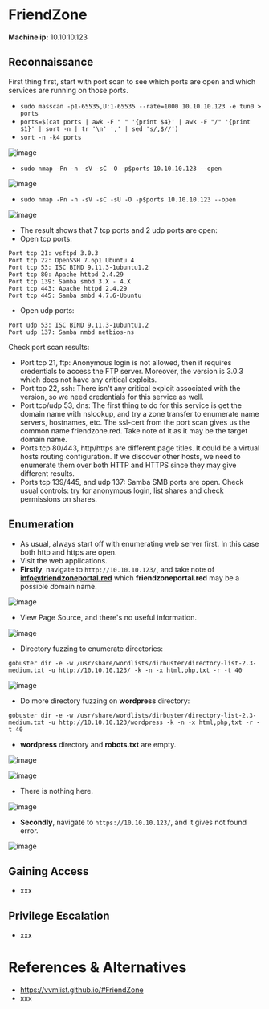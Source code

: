 # FriendZone

**Machine ip:** 10.10.10.123

## Reconnaissance
First thing first, start with port scan to see which ports are open and which services are running on those ports.
+ `sudo masscan -p1-65535,U:1-65535 --rate=1000 10.10.10.123 -e tun0 > ports`
+ `ports=$(cat ports | awk -F " " '{print $4}' | awk -F "/" '{print $1}' | sort -n | tr '\n' ',' | sed 's/,$//')`
+ `sort -n -k4 ports`

![image](https://github.com/h4md153v63n/CTFs/assets/5091265/42dc5726-6e75-4ad2-8f32-7f3359d98147)

+ `sudo nmap -Pn -n -sV -sC -O -p$ports 10.10.10.123 --open`

![image](https://github.com/h4md153v63n/CTFs/assets/5091265/a3d1b012-e398-4443-a368-0713c3a947f3)

+ `sudo nmap -Pn -n -sV -sC -sU -O -p$ports 10.10.10.123 --open`

![image](https://github.com/h4md153v63n/CTFs/assets/5091265/ef8b3771-9af0-4ec8-a2e5-53372526c791)

+ The result shows that 7 tcp ports and 2 udp ports are open:
+ Open tcp ports:
```
Port tcp 21: vsftpd 3.0.3
Port tcp 22: OpenSSH 7.6p1 Ubuntu 4
Port tcp 53: ISC BIND 9.11.3-1ubuntu1.2
Port tcp 80: Apache httpd 2.4.29
Port tcp 139: Samba smbd 3.X - 4.X
Port tcp 443: Apache httpd 2.4.29
Port tcp 445: Samba smbd 4.7.6-Ubuntu
```
+ Open udp ports:
```
Port udp 53: ISC BIND 9.11.3-1ubuntu1.2
Port udp 137: Samba nmbd netbios-ns
```

Check port scan results:
+ Port tcp 21, ftp: Anonymous login is not allowed, then it requires credentials to access the FTP server. Moreover, the version is 3.0.3 which does not have any critical exploits.
+ Port tcp 22, ssh: There isn't any critical exploit associated with the version, so we need credentials for this service as well.
+ Port tcp/udp 53, dns: The first thing to do for this service is get the domain name with nslookup, and try a zone transfer to enumerate name servers, hostnames, etc. The ssl-cert from the port scan gives us the common name friendzone.red. Take note of it as it may be the target domain name.
+ Ports tcp 80/443, http/https are different page titles. It could be a virtual hosts routing configuration. If we discover other hosts, we need to enumerate them over both HTTP and HTTPS since they may give different results.
+ Ports tcp 139/445, and udp 137: Samba SMB ports are open. Check usual controls: try for anonymous login, list shares and check permissions on shares.


## Enumeration
+ As usual, always start off with enumerating web server first. In this case both http and https are open.
+ Visit the web applications.
+ **Firstly**, navigate to `http://10.10.10.123/`, and take note of **info@friendzoneportal.red** which **friendzoneportal.red** may be a possible domain name.

![image](https://github.com/h4md153v63n/CTFs/assets/5091265/c55ce1b0-e667-422a-ba94-3dda95e47fab)

+ View Page Source, and there's no useful information.

![image](https://github.com/h4md153v63n/CTFs/assets/5091265/d19583f0-4d19-485b-aa3a-59d686b9cf91)

+ Directory fuzzing to enumerate directories:
```
gobuster dir -e -w /usr/share/wordlists/dirbuster/directory-list-2.3-medium.txt -u http://10.10.10.123/ -k -n -x html,php,txt -r -t 40
```

![image](https://github.com/h4md153v63n/CTFs/assets/5091265/f67ccdbb-3c35-45d0-91fe-49400d791e26)

+ Do more directory fuzzing on **wordpress** directory:
```
gobuster dir -e -w /usr/share/wordlists/dirbuster/directory-list-2.3-medium.txt -u http://10.10.10.123/wordpress -k -n -x html,php,txt -r -t 40
```

+ **wordpress** directory and **robots.txt** are empty.

![image](https://github.com/h4md153v63n/CTFs/assets/5091265/1d71713b-aa5d-4238-9c06-54350b13d483)

![image](https://github.com/h4md153v63n/CTFs/assets/5091265/37b6a433-9b7a-45ab-8c5c-41c6676c7388)

+ There is nothing here.

![image](https://github.com/h4md153v63n/CTFs/assets/5091265/d8a4d69e-0102-4fa9-873b-d0202f5644ab)


+ **Secondly**, navigate to `https://10.10.10.123/`, and it gives not found error.

![image](https://github.com/h4md153v63n/CTFs/assets/5091265/3cb404f7-d7af-479c-8b4f-9cdd6ac478fc)



## Gaining Access
+ xxx



## Privilege Escalation
+ xxx


# References & Alternatives
+ https://vvmlist.github.io/#FriendZone
+ xxx

